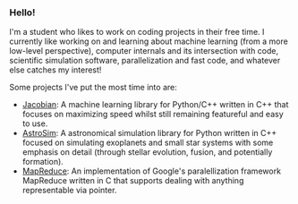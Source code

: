 ### Hello!
I'm a student who likes to work on coding projects in their free time. I currently like working on and learning about machine learning (from a more low-level perspective), computer internals and its intersection with code, scientific simulation software, parallelization and fast code, and whatever else catches my interest!

Some projects I've put the most time into are:
- [Jacobian](https://github.com/richardfeynmanrocks/Jacobian): A machine learning library for Python/C++ written in C++ that focuses on maximizing speed whilst still remaining featureful and easy to use. 
- [AstroSim](https://github.com/richardfeynmanrocks/AstroSim): A astronomical simulation library for Python written in C++ focused on simulating exoplanets and small star systems with some emphasis on detail (through stellar evolution, fusion, and potentially formation).
- [MapReduce](https://github.com/richardfeynmanrocks/MapReduce): An implementation of Google's paralellization framework MapReduce written in C that supports dealing with anything representable via pointer.
